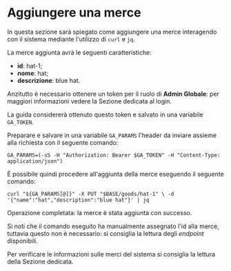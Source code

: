 # Aggiungere una merce

In questa sezione sarà spiegato come aggiungere una merce interagendo con il sistema mediante l'utilizzo di `curl` e `jq`.

La merce aggiunta avrà le seguenti caratteristiche:

- **id**: hat-1;
- **nome**: hat;
- **descrizione**: blue hat.

Anzitutto è necessario ottenere un token per il ruolo di **Admin Globale**: per maggiori informazioni vedere la Sezione dedicata al login.

La guida considererà ottenuto questo token e salvato in una variabile `GA_TOKEN`.

Preparare e salvare in una variabile `GA_PARAMS` l'header da inviare assieme alla richiesta con il seguente comando:

`GA_PARAMS=(-sS -H "Authorization: Bearer $GA_TOKEN" -H "Content-Type: application/json")`

È possibile quindi procedere all'aggiunta della merce eseguendo il seguente comando:

`curl "${GA_PARAMS[@]}" -X PUT "$BASE/goods/hat-1" \
  -d '{"name":"hat","description":"blue hat"}' | jq`

Operazione completata: la merce è stata aggiunta con successo.

Si noti che il comando eseguito ha manualmente assegnato l'id alla merce, tuttavia questo non è necessario: si consiglia la lettura degli _endpoint_ disponibili.

Per verificare le informazioni sulle merci del sistema si consiglia la lettura della Sezione dedicata.